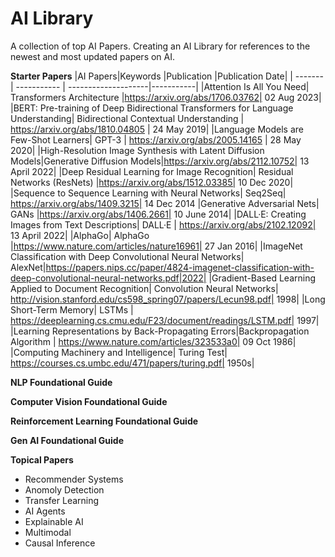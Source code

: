 # AI Library
A collection of top AI Papers. Creating an AI Library for references to the newest and most updated papers on AI.

**Starter Papers**
|AI Papers|Keywords |Publication |Publication Date|
| ------- | ----------- | --------------------|-----------|
|Attention Is All You Need| Transformers Architecture |https://arxiv.org/abs/1706.03762| 02 Aug 2023|
|BERT: Pre-training of Deep Bidirectional Transformers for Language Understanding| Bidirectional Contextual Understanding | https://arxiv.org/abs/1810.04805 | 24 May 2019|
|Language Models are Few-Shot Learners| GPT-3 | https://arxiv.org/abs/2005.14165 | 28 May 2020|
|High-Resolution Image Synthesis with Latent Diffusion Models|Generative Diffusion Models|https://arxiv.org/abs/2112.10752| 13 April 2022|
|Deep Residual Learning for Image Recognition| Residual Networks (ResNets) |https://arxiv.org/abs/1512.03385| 10 Dec 2020|
|Sequence to Sequence Learning with Neural Networks| Seq2Seq| https://arxiv.org/abs/1409.3215| 14 Dec 2014
|Generative Adversarial Nets| GANs |https://arxiv.org/abs/1406.2661| 10 June 2014|
|DALL·E: Creating Images from Text Descriptions| DALL·E | https://arxiv.org/abs/2102.12092| 13 April 2022|
|AlphaGo| AlphaGo |https://www.nature.com/articles/nature16961| 27 Jan 2016|
|ImageNet Classification with Deep Convolutional Neural Networks| AlexNet|https://papers.nips.cc/paper/4824-imagenet-classification-with-deep-convolutional-neural-networks.pdf|2022|
|Gradient-Based Learning Applied to Document Recognition| Convolution Neural Networks| http://vision.stanford.edu/cs598_spring07/papers/Lecun98.pdf| 1998|
|Long Short-Term Memory| LSTMs | https://deeplearning.cs.cmu.edu/F23/document/readings/LSTM.pdf| 1997|
|Learning Representations by Back-Propagating Errors|Backpropagation Algorithm | https://www.nature.com/articles/323533a0| 09 Oct 1986|
|Computing Machinery and Intelligence| Turing Test| https://courses.cs.umbc.edu/471/papers/turing.pdf| 1950s|



**NLP Foundational Guide**

**Computer Vision Foundational Guide**

**Reinforcement Learning Foundational Guide**

**Gen AI Foundational Guide** 

**Topical Papers**
- Recommender Systems
- Anomoly Detection
- Transfer Learning
- AI Agents
- Explainable AI
- Multimodal
- Causal Inference
